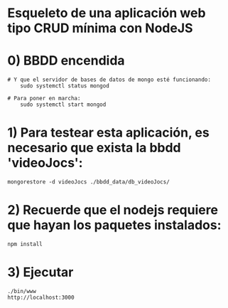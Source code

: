 # Esqueleto de una aplicación web tipo CRUD mínima con NodeJS

# 0) BBDD encendida

	# Y que el servidor de bases de datos de mongo esté funcionando:
		sudo systemctl status mongod

	# Para poner en marcha:
		sudo systemctl start mongod


# 1) Para testear esta aplicación, es necesario que exista la bbdd 'videoJocs':
	mongorestore -d videoJocs ./bbdd_data/db_videoJocs/
	

# 2) Recuerde que el nodejs requiere que hayan los paquetes instalados:
	npm install


# 3) Ejecutar
	./bin/www
	http://localhost:3000

